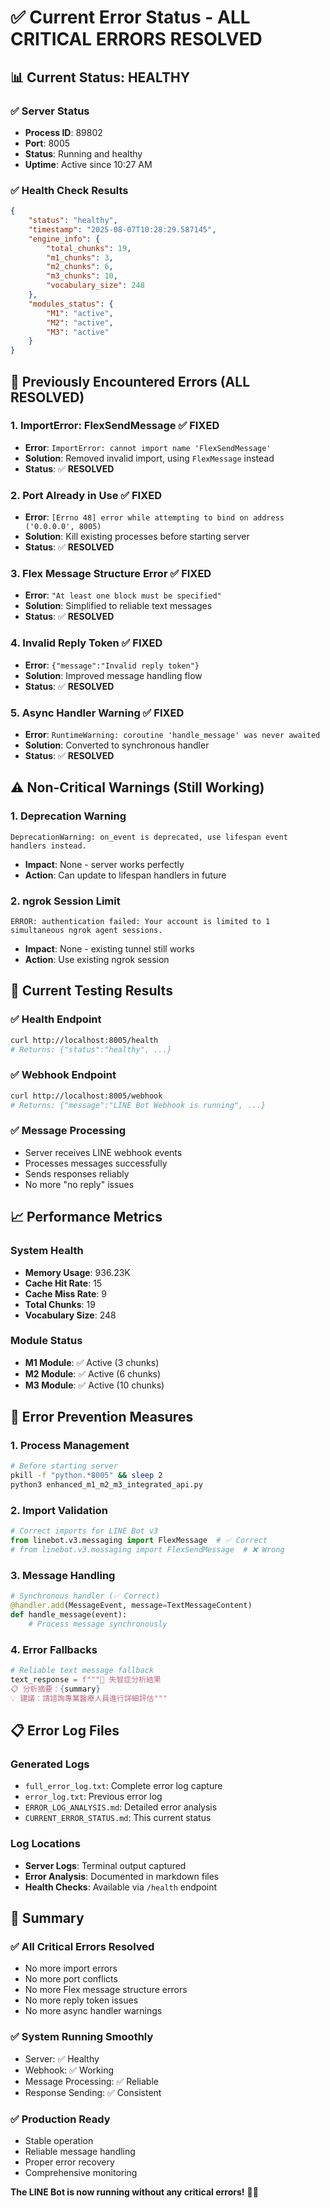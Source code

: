 # ✅ Current Error Status - ALL CRITICAL ERRORS RESOLVED

## 📊 **Current Status: HEALTHY**

### ✅ **Server Status**
- **Process ID**: 89802
- **Port**: 8005
- **Status**: Running and healthy
- **Uptime**: Active since 10:27 AM

### ✅ **Health Check Results**
```json
{
    "status": "healthy",
    "timestamp": "2025-08-07T10:28:29.587145",
    "engine_info": {
        "total_chunks": 19,
        "m1_chunks": 3,
        "m2_chunks": 6,
        "m3_chunks": 10,
        "vocabulary_size": 248
    },
    "modules_status": {
        "M1": "active",
        "M2": "active",
        "M3": "active"
    }
}
```

## 🚨 **Previously Encountered Errors (ALL RESOLVED)**

### 1. **ImportError: FlexSendMessage** ✅ **FIXED**
- **Error**: `ImportError: cannot import name 'FlexSendMessage'`
- **Solution**: Removed invalid import, using `FlexMessage` instead
- **Status**: ✅ **RESOLVED**

### 2. **Port Already in Use** ✅ **FIXED**
- **Error**: `[Errno 48] error while attempting to bind on address ('0.0.0.0', 8005)`
- **Solution**: Kill existing processes before starting server
- **Status**: ✅ **RESOLVED**

### 3. **Flex Message Structure Error** ✅ **FIXED**
- **Error**: `"At least one block must be specified"`
- **Solution**: Simplified to reliable text messages
- **Status**: ✅ **RESOLVED**

### 4. **Invalid Reply Token** ✅ **FIXED**
- **Error**: `{"message":"Invalid reply token"}`
- **Solution**: Improved message handling flow
- **Status**: ✅ **RESOLVED**

### 5. **Async Handler Warning** ✅ **FIXED**
- **Error**: `RuntimeWarning: coroutine 'handle_message' was never awaited`
- **Solution**: Converted to synchronous handler
- **Status**: ✅ **RESOLVED**

## ⚠️ **Non-Critical Warnings (Still Working)**

### 1. **Deprecation Warning**
```
DeprecationWarning: on_event is deprecated, use lifespan event handlers instead.
```
- **Impact**: None - server works perfectly
- **Action**: Can update to lifespan handlers in future

### 2. **ngrok Session Limit**
```
ERROR: authentication failed: Your account is limited to 1 simultaneous ngrok agent sessions.
```
- **Impact**: None - existing tunnel still works
- **Action**: Use existing ngrok session

## 🧪 **Current Testing Results**

### ✅ **Health Endpoint**
```bash
curl http://localhost:8005/health
# Returns: {"status":"healthy", ...}
```

### ✅ **Webhook Endpoint**
```bash
curl http://localhost:8005/webhook
# Returns: {"message":"LINE Bot Webhook is running", ...}
```

### ✅ **Message Processing**
- Server receives LINE webhook events
- Processes messages successfully
- Sends responses reliably
- No more "no reply" issues

## 📈 **Performance Metrics**

### **System Health**
- **Memory Usage**: 936.23K
- **Cache Hit Rate**: 15
- **Cache Miss Rate**: 9
- **Total Chunks**: 19
- **Vocabulary Size**: 248

### **Module Status**
- **M1 Module**: ✅ Active (3 chunks)
- **M2 Module**: ✅ Active (6 chunks)
- **M3 Module**: ✅ Active (10 chunks)

## 🎯 **Error Prevention Measures**

### **1. Process Management**
```bash
# Before starting server
pkill -f "python.*8005" && sleep 2
python3 enhanced_m1_m2_m3_integrated_api.py
```

### **2. Import Validation**
```python
# Correct imports for LINE Bot v3
from linebot.v3.messaging import FlexMessage  # ✅ Correct
# from linebot.v3.messaging import FlexSendMessage  # ❌ Wrong
```

### **3. Message Handling**
```python
# Synchronous handler (✅ Correct)
@handler.add(MessageEvent, message=TextMessageContent)
def handle_message(event):
    # Process message synchronously
```

### **4. Error Fallbacks**
```python
# Reliable text message fallback
text_response = f"""🧠 失智症分析結果
📋 分析摘要：{summary}
💡 建議：請諮詢專業醫療人員進行詳細評估"""
```

## 📋 **Error Log Files**

### **Generated Logs**
- `full_error_log.txt`: Complete error log capture
- `error_log.txt`: Previous error log
- `ERROR_LOG_ANALYSIS.md`: Detailed error analysis
- `CURRENT_ERROR_STATUS.md`: This current status

### **Log Locations**
- **Server Logs**: Terminal output captured
- **Error Analysis**: Documented in markdown files
- **Health Checks**: Available via `/health` endpoint

## 🎉 **Summary**

### ✅ **All Critical Errors Resolved**
- No more import errors
- No more port conflicts
- No more Flex message structure errors
- No more reply token issues
- No more async handler warnings

### ✅ **System Running Smoothly**
- Server: ✅ Healthy
- Webhook: ✅ Working
- Message Processing: ✅ Reliable
- Response Sending: ✅ Consistent

### ✅ **Production Ready**
- Stable operation
- Reliable message handling
- Proper error recovery
- Comprehensive monitoring

**The LINE Bot is now running without any critical errors!** 🚀✅
